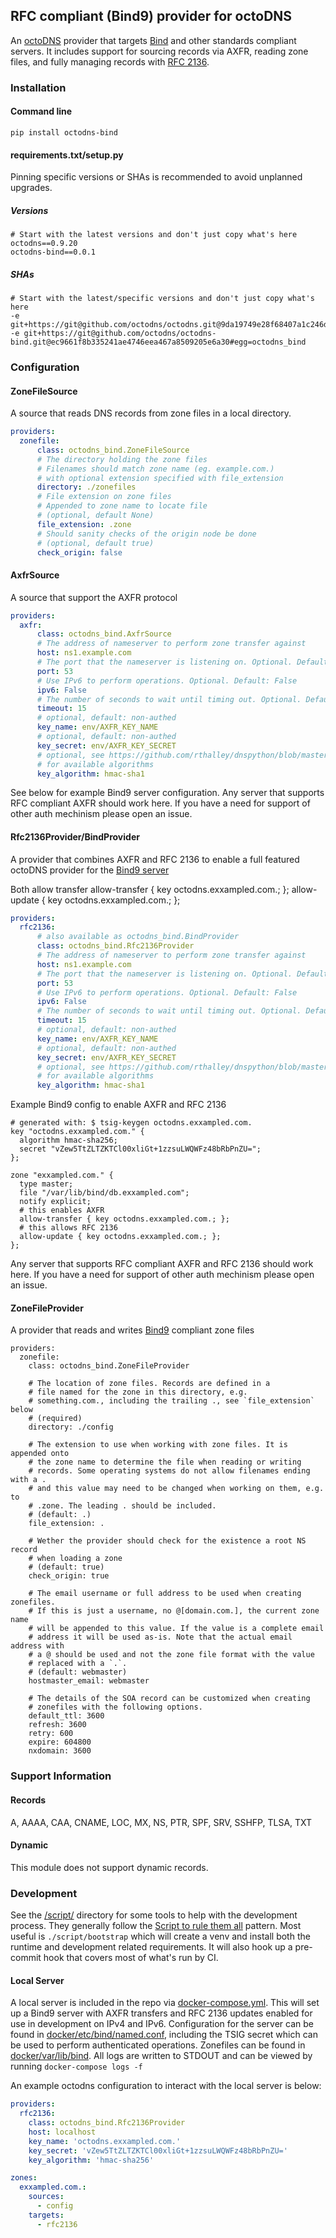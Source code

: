 ## RFC compliant (Bind9) provider for octoDNS

An [octoDNS](https://github.com/octodns/octodns/) provider that targets [Bind](https://www.isc.org/bind/) and other standards compliant servers. It includes support for sourcing records via AXFR, reading zone files, and fully managing records with [RFC 2136](https://datatracker.ietf.org/doc/html/rfc2136).

### Installation

#### Command line

```
pip install octodns-bind
```

#### requirements.txt/setup.py

Pinning specific versions or SHAs is recommended to avoid unplanned upgrades.

##### Versions

```
# Start with the latest versions and don't just copy what's here
octodns==0.9.20
octodns-bind==0.0.1
```

##### SHAs

```
# Start with the latest/specific versions and don't just copy what's here
-e git+https://git@github.com/octodns/octodns.git@9da19749e28f68407a1c246dfdf65663cdc1c422#egg=octodns
-e git+https://git@github.com/octodns/octodns-bind.git@ec9661f8b335241ae4746eea467a8509205e6a30#egg=octodns_bind
```

### Configuration

#### ZoneFileSource

A source that reads DNS records from zone files in a local directory.

```yaml
providers:
  zonefile:
      class: octodns_bind.ZoneFileSource
      # The directory holding the zone files
      # Filenames should match zone name (eg. example.com.)
      # with optional extension specified with file_extension
      directory: ./zonefiles
      # File extension on zone files
      # Appended to zone name to locate file
      # (optional, default None)
      file_extension: .zone
      # Should sanity checks of the origin node be done
      # (optional, default true)
      check_origin: false
```

#### AxfrSource

A source that support the AXFR protocol

```yaml
providers:
  axfr:
      class: octodns_bind.AxfrSource
      # The address of nameserver to perform zone transfer against
      host: ns1.example.com
      # The port that the nameserver is listening on. Optional. Default: 53
      port: 53
      # Use IPv6 to perform operations. Optional. Default: False
      ipv6: False
      # The number of seconds to wait until timing out. Optional. Default: 15
      timeout: 15
      # optional, default: non-authed
      key_name: env/AXFR_KEY_NAME
      # optional, default: non-authed
      key_secret: env/AXFR_KEY_SECRET
      # optional, see https://github.com/rthalley/dnspython/blob/master/dns/tsig.py#L78
      # for available algorithms
      key_algorithm: hmac-sha1
```

See below for example Bind9 server configuration. Any server that supports RFC
compliant AXFR should work here. If you have a need for support of other auth
mechinism please open an issue.

#### Rfc2136Provider/BindProvider

A provider that combines AXFR and RFC 2136 to enable a full featured octoDNS
provider for the [Bind9 server](https://www.isc.org/bind/)

Both allow transfer 
  allow-transfer { key octodns.exxampled.com.; };
  allow-update { key octodns.exxampled.com.; };

```yaml
providers:
  rfc2136:
      # also available as octodns_bind.BindProvider
      class: octodns_bind.Rfc2136Provider
      # The address of nameserver to perform zone transfer against
      host: ns1.example.com
      # The port that the nameserver is listening on. Optional. Default: 53
      port: 53
      # Use IPv6 to perform operations. Optional. Default: False
      ipv6: False
      # The number of seconds to wait until timing out. Optional. Default: 15
      timeout: 15
      # optional, default: non-authed
      key_name: env/AXFR_KEY_NAME
      # optional, default: non-authed
      key_secret: env/AXFR_KEY_SECRET
      # optional, see https://github.com/rthalley/dnspython/blob/master/dns/tsig.py#L78
      # for available algorithms
      key_algorithm: hmac-sha1
```

Example Bind9 config to enable AXFR and RFC 2136

```
# generated with: $ tsig-keygen octodns.exxampled.com.
key "octodns.exxampled.com." {
  algorithm hmac-sha256;
  secret "vZew5TtZLTZKTCl00xliGt+1zzsuLWQWFz48bRbPnZU=";
};

zone "exxampled.com." {
  type master;
  file "/var/lib/bind/db.exxampled.com";
  notify explicit;
  # this enables AXFR
  allow-transfer { key octodns.exxampled.com.; };
  # this allows RFC 2136
  allow-update { key octodns.exxampled.com.; };
};
```

Any server that supports RFC compliant AXFR and RFC 2136 should work here. If
you have a need for support of other auth mechinism please open an issue.

#### ZoneFileProvider

A provider that reads and writes [Bind9](https://www.isc.org/bind/) compliant zone files

```
providers:
  zonefile:
    class: octodns_bind.ZoneFileProvider

    # The location of zone files. Records are defined in a
    # file named for the zone in this directory, e.g.
    # something.com., including the trailing ., see `file_extension` below
    # (required)
    directory: ./config

    # The extension to use when working with zone files. It is appended onto
    # the zone name to determine the file when reading or writing
    # records. Some operating systems do not allow filenames ending with a .
    # and this value may need to be changed when working on them, e.g. to
    # .zone. The leading . should be included.
    # (default: .)
    file_extension: .

    # Wether the provider should check for the existence a root NS record
    # when loading a zone
    # (default: true)
    check_origin: true

    # The email username or full address to be used when creating zonefiles.
    # If this is just a username, no @[domain.com.], the current zone name
    # will be appended to this value. If the value is a complete email
    # address it will be used as-is. Note that the actual email address with
    # a @ should be used and not the zone file format with the value
    # replaced with a `.`.
    # (default: webmaster)
    hostmaster_email: webmaster

    # The details of the SOA record can be customized when creating
    # zonefiles with the following options.
    default_ttl: 3600
    refresh: 3600
    retry: 600
    expire: 604800
    nxdomain: 3600
```

### Support Information

#### Records

A, AAAA, CAA, CNAME, LOC, MX, NS, PTR, SPF, SRV, SSHFP, TLSA, TXT

#### Dynamic

This module does not support dynamic records.

### Development

See the [/script/](/script/) directory for some tools to help with the development process. They generally follow the [Script to rule them all](https://github.com/github/scripts-to-rule-them-all) pattern. Most useful is `./script/bootstrap` which will create a venv and install both the runtime and development related requirements. It will also hook up a pre-commit hook that covers most of what's run by CI.

#### Local Server

A local server is included in the repo via [docker-compose.yml](/docker-compose.yml). This will set up a Bind9 server with AXFR transfers and RFC 2136 updates enabled for use in development on IPv4 and IPv6. Configuration for the server can be found in [docker/etc/bind/named.conf](docker/etc/bind/named.conf), including the TSIG secret which can be used to perform authenticated operations. Zonefiles can be found in [docker/var/lib/bind](docker/var/lib/bind). All logs are written to STDOUT and can be viewed by running `docker-compose logs -f`

An example octodns configuration to interact with the local server is below:

```yaml
providers:
  rfc2136:
    class: octodns_bind.Rfc2136Provider
    host: localhost
    key_name: 'octodns.exxampled.com.'
    key_secret: 'vZew5TtZLTZKTCl00xliGt+1zzsuLWQWFz48bRbPnZU='
    key_algorithm: 'hmac-sha256'

zones:
  exxampled.com.:
    sources:
      - config
    targets:
      - rfc2136
```
